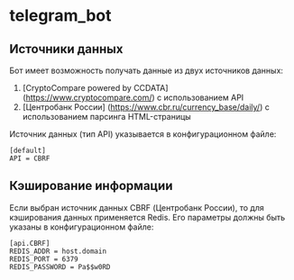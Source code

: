 # telegram_bot

## Источники данных
Бот имеет возможность получать данные из двух источников данных:
1. [CryptoCompare powered by CCDATA] (https://www.cryptocompare.com/) с использованием API
2. [Центробанк России] (https://www.cbr.ru/currency_base/daily/) с использованием парсинга HTML-страницы

Источник данных (тип API) указывается в конфигурационном файле:
```
[default]
API = CBRF
```

## Кэширование информации
Если выбран источник данных CBRF (Центробанк России), то для кэширования данных применяется Redis. Его параметры должны быть указаны в конфигурационном файле:
```
[api.CBRF]
REDIS_ADDR = host.domain
REDIS_PORT = 6379
REDIS_PASSWORD = Pa$$w0RD
```
